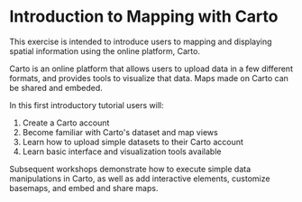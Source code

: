 # Introduction to Mapping with Carto 

This exercise is intended to introduce users to mapping and displaying spatial information using the online platform, Carto. 

Carto is an online platform that allows users to upload data in a few different formats, and provides tools to visualize that data. Maps made on Carto can be shared and embeded. 

In this first introductory tutorial users will:
1. Create a Carto account
2. Become familiar with Carto's dataset and map views
3. Learn how to upload simple datasets to their Carto account
4. Learn basic interface and visualization tools available

Subsequent workshops demonstrate how to execute simple data manipulations in Carto, as well as add interactive elements, customize basemaps, and embed and share maps.




